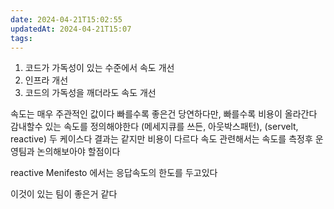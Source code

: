 ```yaml
---
date: 2024-04-21T15:02:55
updatedAt: 2024-04-21T15:07
tags: 
---
```

1. 코드가 가독성이 있는 수준에서 속도 개선
2. 인프라 개선
3. 코드의 가독성을 깨더라도 속도 개선

속도는 매우 주관적인 값이다
빠를수록 좋은건 당연하다만, 빠를수록 비용이 올라간다
감내할수 있는 속도를 정의해야한다
(메세지큐를 쓰든, 아웃박스패턴), (servelt, reactive) 두 케이스다 결과는 같지만 비용이 다르다
속도 관련해서는 속도를 측정후 운영팀과 논의해보아야 할점이다

reactive Menifesto 에서는 응답속도의 한도를 두고있다

이것이 있는 팀이 좋은거 같다